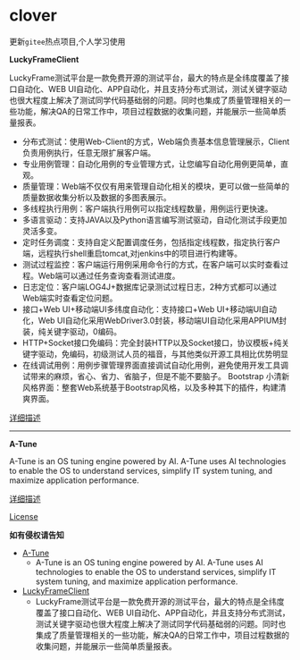 # clover

更新`gitee`热点项目,个人学习使用

**LuckyFrameClient**

LuckyFrame测试平台是一款免费开源的测试平台，最大的特点是全纬度覆盖了接口自动化、WEB UI自动化、APP自动化，并且支持分布式测试，测试关键字驱动也很大程度上解决了测试同学代码基础弱的问题。同时也集成了质量管理相关的一些功能，解决QA的日常工作中，项目过程数据的收集问题，并能展示一些简单质量报表。
- 分布式测试：使用Web-Client的方式，Web端负责基本信息管理展示，Client负责用例执行，任意无限扩展客户端。
- 专业用例管理：自动化用例的专业管理方式，让您编写自动化用例更简单，直观。
- 质量管理：Web端不仅仅有用来管理自动化相关的模块，更可以做一些简单的质量数据收集分析以及数据的多图表展示。
- 多线程执行用例：客户端执行用例可以指定线程数量，用例运行更快速。
- 多语言驱动：支持JAVA以及Python语言编写测试驱动，自动化测试手段更加灵活多变。
- 定时任务调度：支持自定义配置调度任务，包括指定线程数，指定执行客户端，远程执行shell重启tomcat,对jenkins中的项目进行构建等。
- 测试过程监控：客户端运行用例采用命令行的方式，在客户端可以实时查看过程。Web端可以通过任务查询查看测试进度。
- 日志定位：客户端LOG4J+数据库记录测试过程日志，2种方式都可以通过Web端实时查看定位问题。
- 接口+Web UI+移动端UI多纬度自动化：支持接口+Web UI+移动端UI自动化，Web UI自动化采用WebDriver3.0封装，移动端UI自动化采用APPIUM封装，纯关键字驱动，0编码。
- HTTP+Socket接口免编码：完全封装HTTP以及Socket接口，协议模板+纯关键字驱动，免编码，初级测试人员的福音，与其他类似开源工具相比优势明显
- 在线调试用例：用例步骤管理界面直接调试自动化用例，避免使用开发工具调试带来的麻烦，省心、省力、省脑子，但是不能不要脑子。
Bootstrap 小清新风格界面：整套Web系统基于Bootstrap风格，以及多种其下的插件，构建清爽界面。

[详细描述](./gvp/seagull1985/LuckyFrameClient/README.md)

---

**A-Tune**

A-Tune is an OS tuning engine powered by AI. A-Tune uses AI technologies to enable the OS to understand services, simplify IT system tuning, and maximize application performance.

[详细描述](./gvp/acl-dev/acl/README.md)

[License](./LICENSE)

**如有侵权请告知**

- [A-Tune](./gvp/openeuler/A-Tune/)
  - A-Tune is an OS tuning engine powered by AI. A-Tune uses AI technologies to enable the OS to understand services, simplify IT system tuning, and maximize application performance.
- [LuckyFrameClient](./gvp/seagull1985/LuckyFrameClient/)
  - LuckyFrame测试平台是一款免费开源的测试平台，最大的特点是全纬度覆盖了接口自动化、WEB UI自动化、APP自动化，并且支持分布式测试，测试关键字驱动也很大程度上解决了测试同学代码基础弱的问题。同时也集成了质量管理相关的一些功能，解决QA的日常工作中，项目过程数据的收集问题，并能展示一些简单质量报表。
